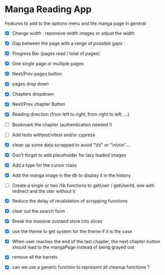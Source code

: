 # Manga Reading App 

  Features to add to the options menu and the manga page in general
  - [x] Change width : reponsive width images or adjust the width
  - [x] Gap between the page with a range of possible gaps
  - [x] Progress Bar (pages read / total of pages)
  - [x] One single page or multiple pages
  - [x] Next/Prev pages button
  - [x] pages drop down
  - [x] Chapters dropdown
  - [x] Next/Prev chapter Button
  - [x] Reading direction (from left to right, from right to left, ...)
  - [ ] Bookmark the chapter (authentication needed !)
  - [ ] Add tests withjest/vitest and/or cypress
  - [x] clean up some data scrapped to avoid "\t\t" or "\n\n\n"...
  - [x] Don't forget to add placeholder for lazy loaded images
  - [x] Add a type for the cursor class
  - [x] Add the manga image in the db to display it in the history
  - [ ] Create a single or two /lib functions to getUser / getUserId, one with redirect and the oter without it
  - [x] Reduce the delay of revalidation of scrapping functions
  - [x] clear out the search form
  - [x] Break the massive zustand store into slices
  - [x] use the theme to get system for the theme if it is the case
  - [x] When user reaches the end of the last chapter, the next chapter button should lead to the mangaPage instead of being grayed out
  - [x] remove all the barrels
  - [x] can we use a generic function to represent all cleanup functions ?

